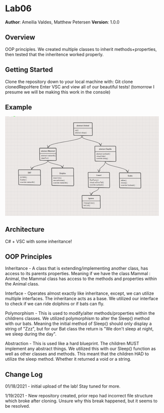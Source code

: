 # Lab06

**Author**: Ameilia Valdes, Matthew Petersen
**Version**: 1.0.0 

## Overview
OOP principles. We created multiple classes to inherit methods+properties, then tested that the inheritence worked properly. 

## Getting Started
Clone the repository down to your local machine with: Git clone clonedRepoHere
Enter VSC and view all of our beautiful tests!
(tomorrow I presume we will be making this work in the console)

## Example
![Imagehere](image1.PNG)

## Architecture
C# + VSC with some inheritance!

## OOP Principles
Inheritance - A class that is extending/implementing another class, has access to its parents properties. Meaning if we have the class Mammal : Animal, the Mammal class has access to the methods and properties within the Animal class.

Interface - Operates almost exactly like inheritance, except, we can utilize multiple interfaces. The inheritance acts as a base. We utilized our interface to check if we can ride dolphins or if bats can fly.

Polymorphism - This is used to modify/alter methods/properties within the childrens classes. We utilized polymorphism to alter the Sleep() method with our bats. Meaning the initial method of Sleep() should only display a string of "Zzz", but for our Bat class the return is "We don't sleep at night, we sleep during the day".

Abstraction - This is used like a hard blueprint. The children MUST implement any abstract things. We utilized this with our Sleep() function as well as other classes and methods. This meant that the children HAD to utilize the sleep method. Whether it returned a void or a string.

## Change Log
01/18/2021 - initial upload of the lab! Stay tuned for more.

1/19/2021 - New repository created, prior repo had incorrect file structure which broke after cloning. Unsure why this break happened, but it seems to be resolved.
